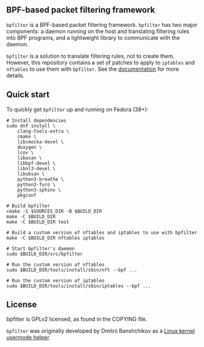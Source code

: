 BPF-based packet filtering framework
---

`bpfilter` is a BPF-based packet filtering framework. `bpfilter` has two major components: a daemon running on the host and translating filtering rules into BPF programs, and a lightweight library to communicate with the daemon.

`bpfilter` is a solution to translate filtering rules, not to create them. However, this repository contains a set of patches to apply to `iptables` and `nftables` to use them with `bpfilter`. See the [documentation](https://facebook.github.io/bpfilter/index.html) for more details.

## Quick start

To quickly get `bpfilter` up and running on Fedora (38+):

```shell
# Install dependencies
sudo dnf install \
    clang-tools-extra \
    cmake \
    libcmocka-devel \
    doxygen \
    lcov \
    libasan \
    libbpf-devel \
    libnl3-devel \
    libubsan \
    python3-breathe \
    python3-furo \
    python3-sphinx \
    pkgconf

# Build bpfilter
cmake -S $SOURCES_DIR -B $BUILD_DIR
make -C $BUILD_DIR
make -C $BUILD_DIR test

# Build a custom version of nftables and iptables to use with bpfilter
make -C $BUILD_DIR nftables iptables

# Start bpfilter's daemon
sudo $BUILD_DIR/src/bpfilter

# Run the custom version of nftables
sudo $BUILD_DIR/tools/install/sbin/nft --bpf ...

# Run the custom version of iptables
sudo $BUILD_DIR/tools/install/sbin/iptables --bpf ...
```

## License

bpfilter is GPLv2 licensed, as found in the COPYING file.

`bpfilter` was originally developed by Dmitrii Banshchikov as a [Linux kernel usermode helper](https://lore.kernel.org/bpf/20210829183608.2297877-1-me@ubique.spb.ru/).
